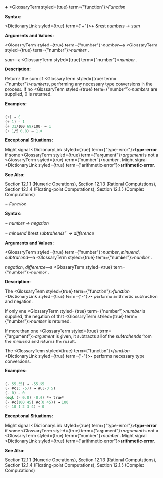 **+** <GlossaryTerm styled={true} term={"function"}><i>Function</i></GlossaryTerm> 



**Syntax:** 



<DictionaryLink styled={true} term={"+"}><b>+</b></DictionaryLink> &amp;rest *numbers → sum* 



**Arguments and Values:** 



<GlossaryTerm styled={true} term={"number"}><i>number</i></GlossaryTerm>—a <GlossaryTerm styled={true} term={"number"}><i>number</i></GlossaryTerm> . 



*sum*—a <GlossaryTerm styled={true} term={"number"}><i>number</i></GlossaryTerm> . 



**Description:** 



Returns the sum of <GlossaryTerm styled={true} term={"number"}><i>numbers</i></GlossaryTerm>, performing any necessary type conversions in the process. If no <GlossaryTerm styled={true} term={"number"}><i>numbers</i></GlossaryTerm> are supplied, 0 is returned. 



**Examples:**
```lisp
 
(+) → 0 
(+ 1) → 1 
(+ 31/100 69/100) → 1 
(+ 1/5 0.8) → 1.0 

```
**Exceptional Situations:** 



Might signal <DictionaryLink styled={true} term={"type-error"}><b>type-error</b></DictionaryLink> if some <GlossaryTerm styled={true} term={"argument"}><i>argument</i></GlossaryTerm> is not a <GlossaryTerm styled={true} term={"number"}><i>number</i></GlossaryTerm> . Might signal <DictionaryLink styled={true} term={"arithmetic-error"}><b>arithmetic-error</b></DictionaryLink>. 



**See Also:** 



Section 12.1.1 (Numeric Operations), Section 12.1.3 (Rational Computations), Section 12.1.4 (Floating-point Computations), Section 12.1.5 (Complex Computations) 



*− Function* 



**Syntax:** 



*− number → negation* 



*− minuend* &amp;rest *subtrahends*<sup>+</sup> *→ difference* 



**Arguments and Values:** 



<GlossaryTerm styled={true} term={"number"}><i>number</i></GlossaryTerm>, *minuend*, *subtrahend*—a <GlossaryTerm styled={true} term={"number"}><i>number</i></GlossaryTerm> . 



*negation*, *difference*—a <GlossaryTerm styled={true} term={"number"}><i>number</i></GlossaryTerm> . 



**Description:** 



The <GlossaryTerm styled={true} term={"function"}><i>function</i></GlossaryTerm> <DictionaryLink styled={true} term={"-"}><b>-</b></DictionaryLink> performs arithmetic subtraction and negation. 







 



 



If only one <GlossaryTerm styled={true} term={"number"}><i>number</i></GlossaryTerm> is supplied, the negation of that <GlossaryTerm styled={true} term={"number"}><i>number</i></GlossaryTerm> is returned. 



If more than one <GlossaryTerm styled={true} term={"argument"}><i>argument</i></GlossaryTerm> is given, it subtracts all of the *subtrahends* from the *minuend* and returns the result. 



The <GlossaryTerm styled={true} term={"function"}><i>function</i></GlossaryTerm> <DictionaryLink styled={true} term={"-"}><b>-</b></DictionaryLink> performs necessary type conversions. 



**Examples:**
```lisp

(- 55.55) → -55.55 
(- #c(3 -5)) → #C(-3 5) 
(- 0) → 0 
(eql (- 0.0) -0.0) *→ true* 
(- #c(100 45) #c(0 45)) → 100 
(- 10 1 2 3 4) → 0 

```
**Exceptional Situations:** 



Might signal <DictionaryLink styled={true} term={"type-error"}><b>type-error</b></DictionaryLink> if some <GlossaryTerm styled={true} term={"argument"}><i>argument</i></GlossaryTerm> is not a <GlossaryTerm styled={true} term={"number"}><i>number</i></GlossaryTerm> . Might signal <DictionaryLink styled={true} term={"arithmetic-error"}><b>arithmetic-error</b></DictionaryLink>. 



**See Also:** 



Section 12.1.1 (Numeric Operations), Section 12.1.3 (Rational Computations), Section 12.1.4 (Floating-point Computations), Section 12.1.5 (Complex Computations) 



